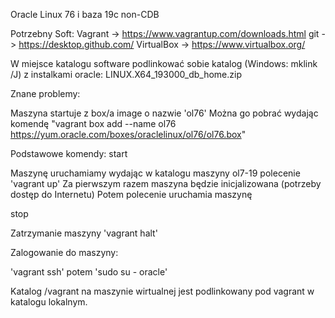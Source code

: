 Oracle Linux 76 i baza 19c non-CDB


Potrzebny Soft:
Vagrant -> https://www.vagrantup.com/downloads.html
git -> https://desktop.github.com/
VirtualBox -> https://www.virtualbox.org/

W miejsce katalogu software podlinkować sobie katalog (Windows: mklink /J)  z instalkami oracle:
LINUX.X64_193000_db_home.zip

Znane problemy:

Maszyna startuje z box/a image o nazwie 'ol76'
Można go pobrać wydając komendę "vagrant box add --name ol76 https://yum.oracle.com/boxes/oraclelinux/ol76/ol76.box"


Podstawowe komendy:
start

Maszynę uruchamiamy wydając w katalogu maszyny ol7-19 polecenie 'vagrant up'
Za pierwszym razem maszyna będzie inicjalizowana (potrzeby dostęp do Internetu)
Potem polecenie uruchamia maszynę

stop

Zatrzymanie maszyny 'vagrant halt'

Zalogowanie do maszyny:

'vagrant ssh' potem 'sudo su - oracle'

Katalog /vagrant na maszynie wirtualnej jest podlinkowany pod vagrant w katalogu lokalnym.
